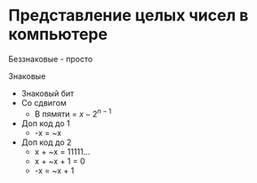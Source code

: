 # Представление целых чисел в компьютере
Беззнаковые - просто

Знаковые
- Знаковый бит
- Со сдвигом
	- В пямяти = $x - 2^{n - 1}$
- Доп код до 1
	- -x = ~x
- Доп код до 2
	- x + ~x  = 11111...
	- x + ~x + 1 = 0
	- -x = ~x + 1

